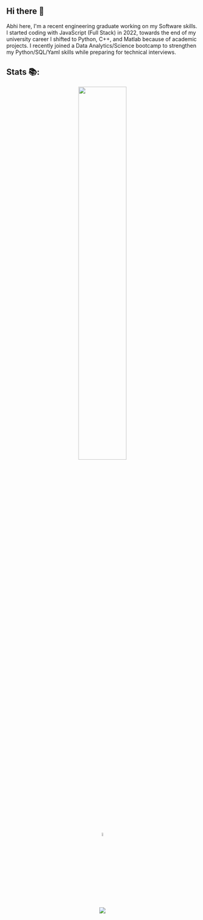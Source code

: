 ## Hi there 👋

Abhi here, I'm a recent engineering graduate working on my Software skills.
I started coding with JavaScript (Full Stack) in 2022, towards the end of my university career I shifted to Python, C++, and Matlab because of academic projects. I recently joined a Data Analytics/Science bootcamp to strengthen my Python/SQL/Yaml skills while preparing for technical interviews. 

## Stats 📚:
<p align="center">
  <img height="50%" width="auto" src ="https://github-readme-stats.vercel.app/api?username=Bh00fie&show_icons=true&count_private=true&theme=graywhite&hide_border=true&hide=issues,contribs&bg_color=FFFFFF">
  <br>
  <img height="5%" width="auto" src ="https://github-readme-stats.vercel.app/api/top-langs/?username=Bh00fie&layout=compact&hide_border=true&theme=graywhite&bg_color=FFFFFF&langs_count=6&hide=jupyter%20notebook,tex,css,php&exclude_repo=Pacman-AI">
  <br>
  <img src="https://github-readme-streak-stats.herokuapp.com?user=Bh00fie&theme=default&hide_border=true&background=FFFFFF" />
</p>
<!--
**Bh00fie/Bh00fie** is a ✨ _special_ ✨ repository because its `README.md` (this file) appears on your GitHub profile.

Here are some ideas to get you started:

- 🔭 I’m currently working on ...
- 🌱 I’m currently learning ...
- 👯 I’m looking to collaborate on ...
- 🤔 I’m looking for help with ...
- 💬 Ask me about ...
- 📫 How to reach me: ...
- 😄 Pronouns: ...
- ⚡ Fun fact: ...
-->
